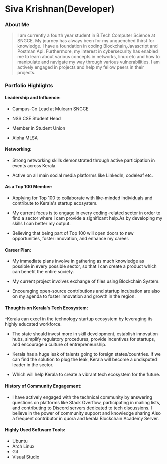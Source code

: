 # Siva Krishnan(Developer) 
 ### About Me 
 > I am currently a fourth year student in B.Tech Computer Science at SNGCE. My journey has always been for my unquenched thirst for knowledge. I have a foundation in coding Blockchain,Javascript and Postman Api. Furthermore, my interest in cybersecurity has enabled me to learn about various concepts in networks, linux etc and how to manipulate and navigate my way through various vulnerabilities. I am actively engaged in projects and help my fellow peers in their projects. 
  
 ### Portfolio Highlights 
 #### Leadership and Influence: 
 - Campus-Co Lead at Mulearn SNGCE 
 
 - NSS CSE Student Head
 
 - Member in Student Union
 
 - Alpha MLSA 
  
 #### Networking: 
 - Strong networking skills demonstrated through active participation in events across Kerala. 

 - Active on all main social media platforms like LinkedIn, codeleaf etc.
    
  
 #### As a Top 100 Member: 
 - Applying for Top 100 to collaborate with like-minded individuals and contribute to Kerala's startup ecosystem. 

- My current focus is to engage in every coding-related sector in order to find a sector where i cam provide a significant help.As by developing my skills I can better my output. 
 
- Believing that being part of Top 100 will open doors to new opportunities, foster innovation, and enhance my career. 
  
 #### Career Plan: 
- My immediate plans involve in gathering as much knowledge as possible in every possible sector, so that I can create a product which can benefit the entire society. 

- My current project involves exchange of files using Blockchain System. 
 
- Encouraging open-source contributions and startup incubation are also on my agenda to foster innovation and growth in the region. 
  
 #### Thoughts on Kerala's Tech Ecosystem: 
 -Kerala can excel in the technology startup ecosystem by leveraging its highly educated workforce. 
 
- The state should invest more in skill development, establish innovation hubs, simplify regulatory procedures, provide incentives for startups, and encourage a culture of entrepreneurship. 

- Kerala has a huge leak of talents going to foreign states/countries. If we can find the solution to plug the leak, Kerala will become a undisputed leader in the sector. 

 - Which will help Kerala to create a vibrant tech ecosystem for the future. 
  
 #### History of Community Engagement: 
 
- I have actively engaged with the technical community by answering questions on platforms like Stack Overflow, participating in mailing lists, and contributing to Discord servers dedicated to tech discussions. I believe in the power of community support and knowledge sharing.Also a frequent contributor in quora and kerala Blockchain Academy Server. 
  
 #### Highly Used Software Tools: 
 - Ubuntu
 - Arch Linux 
 - Git
 - Visual Studio
